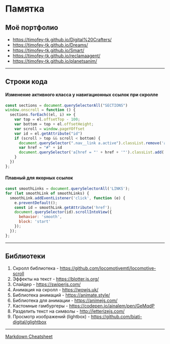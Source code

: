 # Памятка 
## Моё портфолио
* https://timofey-tk.github.io/Digital%20Crafters/
* https://timofey-tk.github.io/Dreams/
* https://timofey-tk.github.io/Smart/
* https://timofey-tk.github.io/reclamaagent/
* https://timofey-tk.github.io/planetsanim/
---
## Строки кода
#### Изменение активного класса у навигационных ссылок при скролле
  ```javascript
  const sections = document.querySelectorAll("SECTIONS") 
  window.onscroll = function () {
    sections.forEach((el, i) => {
      var top = el.offsetTop - 100;
      var bottom = top + el.offsetHeight;
      var scroll = window.pageYOffset
      var id = el.getAttribute("id")
      if (scroll > top && scroll < bottom) {
        document.querySelector(".nav__link a.active").classList.remove('active')
        var href = "#" + id
        document.querySelector('a[href = "' + href + '"').classList.add('active')
      }
    })
  };
  ```
  
#### Плавный для якорных ссылок

```javascript
const smoothLinks = document.querySelectorAll('LINKS');
for (let smoothLink of smoothLinks) {
  smoothLink.addEventListener('click', function (e) {
    e.preventDefault();
    const id = smoothLink.getAttribute('href');
    document.querySelector(id).scrollIntoView({
      behavior: 'smooth',
      block: 'start'
    });
  });
};
````
---
## Библиотеки
1. Cкролл библиотека - https://github.com/locomotivemtl/locomotive-scroll
2. Эффекты на текст - https://blotter.js.org/
3. Слайдер - https://swiperjs.com/
4. Анимация на скролл - https://wowjs.uk/
5. Библиотека анимаций - https://animate.style/ 
6. Библиотека для анимации - https://animejs.com/
7. Кастомные гамбургеры - https://codepen.io/ainalem/pen/GeMqdP
8. Разделить текст на символы - http://letterizejs.com/
9. Просмотр изображений (lightbox) - https://github.com/biati-digital/glightbox
---
[Markdown Cheatsheet](https://github.com/adam-p/markdown-here/wiki/Markdown-Cheatsheet)

